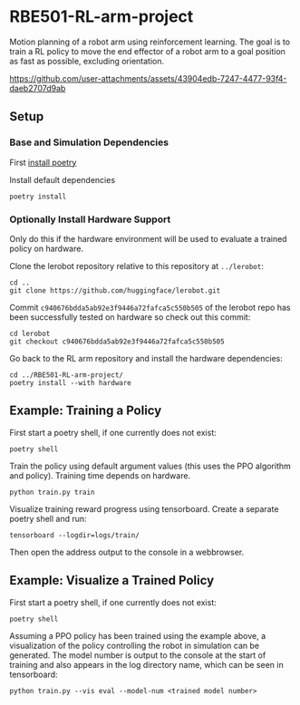 # RBE501-RL-arm-project
Motion planning of a robot arm using reinforcement learning. The goal is to
train a RL policy to move the end effector of a robot arm to a goal position as
fast as possible, excluding orientation.

https://github.com/user-attachments/assets/43904edb-7247-4477-93f4-daeb2707d9ab

## Setup
### Base and Simulation Dependencies
First [install poetry](https://python-poetry.org/docs/)

Install default dependencies

``` shell
poetry install
```

### Optionally Install Hardware Support
Only do this if the hardware environment will be used to evaluate a trained
policy on hardware.

Clone the lerobot repository relative to this repository at `../lerobot`:

``` shell
cd ..
git clone https://github.com/huggingface/lerobot.git
```

Commit `c940676bdda5ab92e3f9446a72fafca5c550b505` of the lerobot repo has been
successfully tested on hardware so check out this commit:

``` shell
cd lerobot
git checkout c940676bdda5ab92e3f9446a72fafca5c550b505
```

Go back to the RL arm repository and install the hardware dependencies:

``` shell
cd ../RBE501-RL-arm-project/
poetry install --with hardware
```

## Example: Training a Policy
First start a poetry shell, if one currently does not exist:
``` shell
poetry shell
```

Train the policy using default argument values (this uses the PPO algorithm and
policy). Training time depends on hardware. 

``` shell
python train.py train
```
Visualize training reward progress using tensorboard. Create a separate poetry shell and run:

``` shell
tensorboard --logdir=logs/train/
```
Then open the address output to the console in a webbrowser.

## Example: Visualize a Trained Policy
First start a poetry shell, if one currently does not exist:

``` shell
poetry shell
```

Assuming a PPO policy has been trained using the example above, a visualization
of the policy controlling the robot in simulation can be generated. The model
number is output to the console at the start of training and also appears in the
log directory name, which can be seen in tensorboard:

``` shell
python train.py --vis eval --model-num <trained model number>
```
